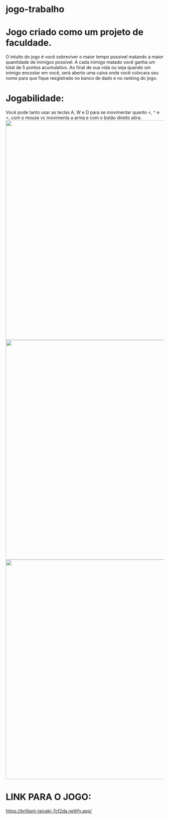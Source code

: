 # jogo-trabalho

# Jogo criado como um projeto de faculdade.
O intuito do jogo é você sobreviver o maior tempo possivel matando a maior quantidade de inimigos possivel.
A cada inimigo matado você ganha um total de 5 pontos acumulativo.
Ao final de sua vida ou seja quando um inimigo encostar em você, será aberto uma caixa onde você colocara seu nome para que fique resgistrado no banco de dado e no ranking do jogo.
# Jogabilidade:
Você pode tanto usar as teclas A, W e D para se movimentar quanto <, ^ e >, com o mouse vc movimenta a arma e com o botão direito atira.
<img src=""/>
<img src="https://private-user-images.githubusercontent.com/153198754/318197969-0037cce9-971b-4f19-a619-9662fa05023f.png?jwt=eyJhbGciOiJIUzI1NiIsInR5cCI6IkpXVCJ9.eyJpc3MiOiJnaXRodWIuY29tIiwiYXVkIjoicmF3LmdpdGh1YnVzZXJjb250ZW50LmNvbSIsImtleSI6ImtleTUiLCJleHAiOjE3MTE4MDcwODIsIm5iZiI6MTcxMTgwNjc4MiwicGF0aCI6Ii8xNTMxOTg3NTQvMzE4MTk3OTY5LTAwMzdjY2U5LTk3MWItNGYxOS1hNjE5LTk2NjJmYTA1MDIzZi5wbmc_WC1BbXotQWxnb3JpdGhtPUFXUzQtSE1BQy1TSEEyNTYmWC1BbXotQ3JlZGVudGlhbD1BS0lBVkNPRFlMU0E1M1BRSzRaQSUyRjIwMjQwMzMwJTJGdXMtZWFzdC0xJTJGczMlMkZhd3M0X3JlcXVlc3QmWC1BbXotRGF0ZT0yMDI0MDMzMFQxMzUzMDJaJlgtQW16LUV4cGlyZXM9MzAwJlgtQW16LVNpZ25hdHVyZT00MGVmMzgzNjE5ZDk5YzZiNDU2MzY3YmJjYjYzZDVkODVhZTEzNTQ5NjQ4MjJlMGNmYzFkMGIyZWQzMGNjMTIxJlgtQW16LVNpZ25lZEhlYWRlcnM9aG9zdCZhY3Rvcl9pZD0wJmtleV9pZD0wJnJlcG9faWQ9MCJ9._Ws-RjIUHDcI7AMkNt2ymqrESWsKSb2fub6I7DSZwEM" width="700px" />
<img src="https://private-user-images.githubusercontent.com/153198754/318197971-63a7aad8-c6a0-4421-b8cd-e1c2d6bdaf89.png?jwt=eyJhbGciOiJIUzI1NiIsInR5cCI6IkpXVCJ9.eyJpc3MiOiJnaXRodWIuY29tIiwiYXVkIjoicmF3LmdpdGh1YnVzZXJjb250ZW50LmNvbSIsImtleSI6ImtleTUiLCJleHAiOjE3MTE4MDcxMTUsIm5iZiI6MTcxMTgwNjgxNSwicGF0aCI6Ii8xNTMxOTg3NTQvMzE4MTk3OTcxLTYzYTdhYWQ4LWM2YTAtNDQyMS1iOGNkLWUxYzJkNmJkYWY4OS5wbmc_WC1BbXotQWxnb3JpdGhtPUFXUzQtSE1BQy1TSEEyNTYmWC1BbXotQ3JlZGVudGlhbD1BS0lBVkNPRFlMU0E1M1BRSzRaQSUyRjIwMjQwMzMwJTJGdXMtZWFzdC0xJTJGczMlMkZhd3M0X3JlcXVlc3QmWC1BbXotRGF0ZT0yMDI0MDMzMFQxMzUzMzVaJlgtQW16LUV4cGlyZXM9MzAwJlgtQW16LVNpZ25hdHVyZT01OWNkNjdjZTZiNzQyZTUwZTRiOWE0MTdhN2M5NjA0Zjk0OTM5NjEwODEwZmIwY2MyNTJmYzQ5OTE5OTFmMTA1JlgtQW16LVNpZ25lZEhlYWRlcnM9aG9zdCZhY3Rvcl9pZD0wJmtleV9pZD0wJnJlcG9faWQ9MCJ9.DXX8LB4TJsVrDrRGH_NBWhmf0uUWmYegKlRBbPZQB5s" width="700px" />
<img src="https://private-user-images.githubusercontent.com/153198754/318197973-50c4cc7d-5418-427d-944a-65895a1be711.png?jwt=eyJhbGciOiJIUzI1NiIsInR5cCI6IkpXVCJ9.eyJpc3MiOiJnaXRodWIuY29tIiwiYXVkIjoicmF3LmdpdGh1YnVzZXJjb250ZW50LmNvbSIsImtleSI6ImtleTUiLCJleHAiOjE3MTE4MDcxNTMsIm5iZiI6MTcxMTgwNjg1MywicGF0aCI6Ii8xNTMxOTg3NTQvMzE4MTk3OTczLTUwYzRjYzdkLTU0MTgtNDI3ZC05NDRhLTY1ODk1YTFiZTcxMS5wbmc_WC1BbXotQWxnb3JpdGhtPUFXUzQtSE1BQy1TSEEyNTYmWC1BbXotQ3JlZGVudGlhbD1BS0lBVkNPRFlMU0E1M1BRSzRaQSUyRjIwMjQwMzMwJTJGdXMtZWFzdC0xJTJGczMlMkZhd3M0X3JlcXVlc3QmWC1BbXotRGF0ZT0yMDI0MDMzMFQxMzU0MTNaJlgtQW16LUV4cGlyZXM9MzAwJlgtQW16LVNpZ25hdHVyZT0yMjIyYzAzNzJkMzUyNzM5YjQ4ZDY3MmU3OTJkZjdiNjZiMWZhYmQ1NGU1NmM5Yzg4NTBkNzEwNzY1NzY3MDUwJlgtQW16LVNpZ25lZEhlYWRlcnM9aG9zdCZhY3Rvcl9pZD0wJmtleV9pZD0wJnJlcG9faWQ9MCJ9.gW4GaAYDK09cgg0dM66DANTzMmpwn4LSdjB9wF6m_W0" width="700px" />
# LINK PARA O JOGO:

https://brilliant-taiyaki-7cf2da.netlify.app/
